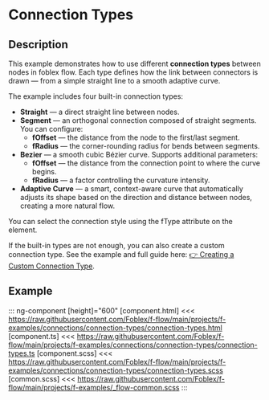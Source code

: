 ﻿# Connection Types

## Description

This example demonstrates how to use different **connection types** between nodes in foblex flow.
Each type defines how the link between connectors is drawn — from a simple straight line to a smooth adaptive curve.

The example includes four built-in connection types:

- **Straight** — a direct straight line between nodes.
- **Segment** — an orthogonal connection composed of straight segments.
  You can configure:
  - **fOffset** — the distance from the node to the first/last segment.
  - **fRadius** — the corner-rounding radius for bends between segments.
- **Bezier** — a smooth cubic Bézier curve.
  Supports additional parameters:
  - **fOffset** — the distance from the connection point to where the curve begins.
  - **fRadius** — a factor controlling the curvature intensity.
- **Adaptive Curve** — a smart, context-aware curve that automatically adjusts its shape based on the direction and distance between nodes, creating a more natural flow.

You can select the connection style using the fType attribute on the <f-connection> element.

If the built-in types are not enough, you can also create a custom connection type.
See the example and full guide here:
[👉 Creating a Custom Connection Type](./examples/custom-connection-type).

## Example

::: ng-component <connection-types></connection-types> [height]="600"
[component.html] <<< https://raw.githubusercontent.com/Foblex/f-flow/main/projects/f-examples/connections/connection-types/connection-types.html
[component.ts] <<< https://raw.githubusercontent.com/Foblex/f-flow/main/projects/f-examples/connections/connection-types/connection-types.ts
[component.scss] <<< https://raw.githubusercontent.com/Foblex/f-flow/main/projects/f-examples/connections/connection-types/connection-types.scss
[common.scss] <<< https://raw.githubusercontent.com/Foblex/f-flow/main/projects/f-examples/_flow-common.scss
:::
